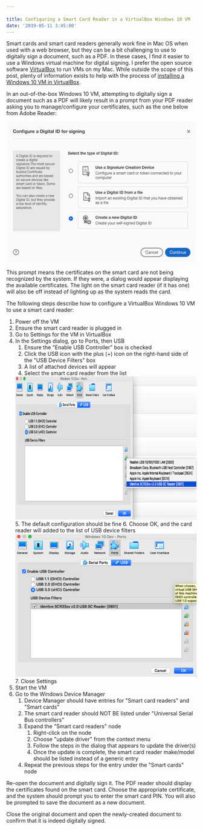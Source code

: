 ```yaml
---

title: Configuring a Smart Card Reader in a VirtualBox Windows 10 VM
date: '2019-05-11 3:45:00'
---
```


Smart cards and smart card readers generally work fine in Mac OS when used with a web browser, but they can be a bit challenging to use to digitally sign a document, such as a PDF. In these cases, I find it easier to use a Windows virtual machine for digital signing. I prefer the open source software [VirtualBox](https://www.virtualbox.org/) to run VMs on my Mac. While outside the scope of this post, plenty of information exists to help with the process of [installing a Windows 10 VM in VirtualBox](https://www.google.com/search?q=install+windows+10+vm+virtualbox&oq=set+up+windows+10+vm).

In an out-of-the-box Windows 10 VM, attempting to digitally sign a document such as a PDF will likely result in a prompt from your PDF reader asking you to manage/configure your certificates, such as the one below from Adobe Reader:

<img src="../assets/img/smart-card/configure-digital-id.png" width="524" height="372" alt="Prompt to configure digital ID">

This prompt means the certificates on the smart card are not being recognized by the system. If they were, a dialog would appear displaying the available certificates. The light on the smart card reader (if it has one) will also be off instead of lighting up as the system reads the card.

The following steps describe how to configure a VirtualBox Windows 10 VM to use a smart card reader:

1. Power off the VM
2. Ensure the smart card reader is plugged in
3. Go to Settings for the VM in VirtualBox
4. In the Settings dialog, go to Ports, then USB
    1. Ensure the "Enable USB Controller" box is checked
    2. Click the USB icon with the plus (+) icon on the right-hand side of the "USB Device Filters" box
    3. A list of attached devices will appear
    4. Select the smart card reader from the list
	<img src="../assets/img/smart-card/add-card-reader.png" width="752" height="378" alt="Add new USB filter" />
    5. The default configuration should be fine
    6. Choose OK, and the card reader will added to the list of USB device filters 
	<img src="../assets/img/smart-card/card-reader-added.png" width="752" height="378" alt="USB device filter added" />
    7. Close Settings
5. Start the VM
6. Go to the Windows Device Manager
    1. Device Manager should have entries for "Smart card readers" and "Smart cards"
    2. The smart card reader should NOT BE listed under "Universal Serial Bus controllers"
    3. Expand the "Smart card readers" node
        1. Right-click on the node
        2. Choose "update driver" from the context menu
        3. Follow the steps in the dialog that appears to update the driver(s)
        4. Once the update is complete, the smart card reader make/model should be listed instead of a generic entry
    4. Repeat the previous steps for the entry under the "Smart cards" node

Re-open the document and digitally sign it. The PDF reader should display the certificates found on the smart card. Choose the appropriate certificate, and the system should prompt you to enter the smart card PIN. You will also be prompted to save the document as a new document.

Close the original document and open the newly-created  document to confirm that it is indeed digitally signed.


